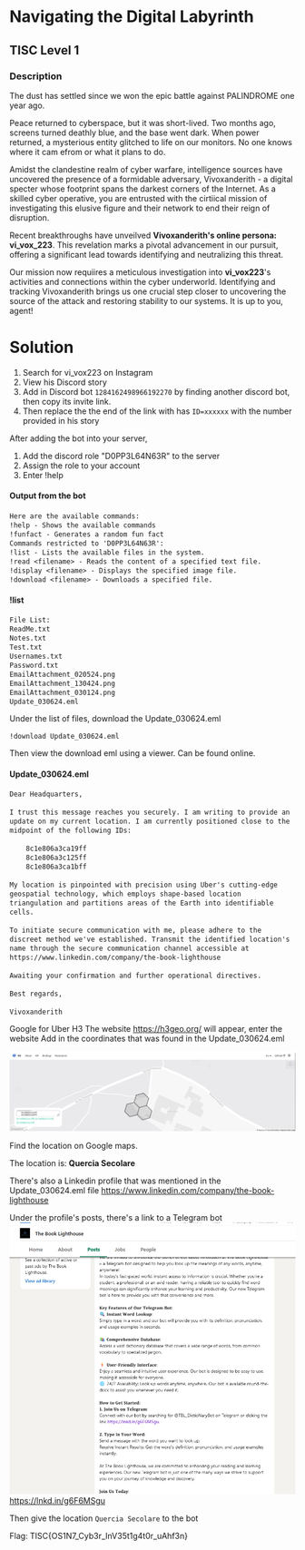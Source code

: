 # Navigating the Digital Labyrinth
## TISC Level 1
### Description

The dust has settled since we won the epic battle against PALINDROME one year ago.

Peace returned to cyberspace, but it was short-lived. Two months ago, screens turned deathly blue, and the base went dark. When power returned, a mysterious entity glitched to life on our monitors. No one knows where it cam efrom or what it plans to do.

Amidst the clandestine realm of cyber warfare, intelligence sources have uncovered the presence of a formidable adversary, Vivoxanderith - a digital specter whose footprint spans the darkest corners of the Internet. As a skilled cyber operative, you are entrusted with the cirtiical mission of investigating this elusive figure and their network to end their reign of disruption.

Recent breakthroughs have unveilved **Vivoxanderith's online persona: vi_vox_223**. This revelation marks a pivotal advancement in our pursuit, offering a significant lead towards identifying and neutralizing this threat.

Our mission now requiires a meticulous investigation into **vi_vox223**'s activities and connections within the cyber underworld. Identifying and tracking Vivoxanderith brings us one crucial step closer to uncovering the source of the attack and restoring stability to our systems. It is up to you, agent!

# Solution

1. Search for vi_vox223 on Instagram
2. View his Discord story
3. Add in Discord bot `1284162498966192270` by finding another discord bot, then copy its invite link.
4. Then replace the the end of the link with has `ID=xxxxxx` with the number provided in his story

After adding the bot into your server, 
1. Add the discord role "D0PP3L64N63R" to the server
2. Assign the role to your account
3. Enter !help

#### Output from the bot   
````
Here are the available commands:
!help - Shows the available commands
!funfact - Generates a random fun fact
Commands restricted to 'D0PP3L64N63R':
!list - Lists the available files in the system.
!read <filename> - Reads the content of a specified text file.
!display <filename> - Displays the specified image file.
!download <filename> - Downloads a specified file.
````


#### !list
````
File List:
ReadMe.txt
Notes.txt
Test.txt
Usernames.txt
Password.txt
EmailAttachment_020524.png
EmailAttachment_130424.png
EmailAttachment_030124.png
Update_030624.eml
````

Under the list of files, download the Update_030624.eml
```` 
!download Update_030624.eml
````
Then view the download eml using a viewer. Can be found online.


#### Update_030624.eml
````
Dear Headquarters, 

I trust this message reaches you securely. I am writing to provide an update on my current location. I am currently positioned close to the midpoint of the following IDs:

    8c1e806a3ca19ff 
    8c1e806a3c125ff 
    8c1e806a3ca1bff 

My location is pinpointed with precision using Uber's cutting-edge geospatial technology, which employs shape-based location triangulation and partitions areas of the Earth into identifiable cells.

To initiate secure communication with me, please adhere to the discreet method we've established. Transmit the identified location's name through the secure communication channel accessible at https://www.linkedin.com/company/the-book-lighthouse

Awaiting your confirmation and further operational directives. 

Best regards, 

Vivoxanderith
````


Google for Uber H3
The website https://h3geo.org/ will appear, enter the website
Add in the coordinates that was found in the Update_030624.eml

![alt text](image.png)

Find the location on Google maps.

The location is: **Quercia Secolare**

There's also a Linkedin profile that was mentioned in the Update_030624.eml file
https://www.linkedin.com/company/the-book-lighthouse

Under the profile's posts, there's a link to a Telegram bot
![alt text](image-1.png)
https://lnkd.in/g6F6MSgu

Then give the location `Quercia Secolare` to the bot

Flag: TISC{OS1N7_Cyb3r_InV35t1g4t0r_uAhf3n}
